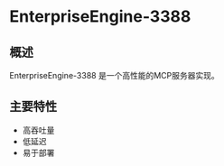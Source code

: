 # EnterpriseEngine-3388

## 概述

EnterpriseEngine-3388 是一个高性能的MCP服务器实现。

## 主要特性

- 高吞吐量
- 低延迟
- 易于部署
